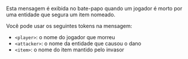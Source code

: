 Esta mensagem é exibida no bate-papo quando um jogador é morto por uma entidade que segura um item nomeado.

Você pode usar os seguintes tokens na mensagem:

- `<player>`: o nome do jogador que morreu
- `<attacker>`: o nome da entidade que causou o dano
- `<item>`: o nome do item mantido pelo invasor